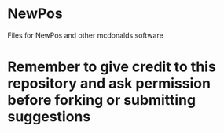 # NewPos
Files for NewPos and other mcdonalds software
# Remember to give credit to this repository and ask permission before forking or submitting suggestions 
